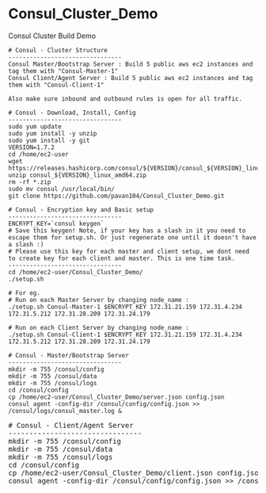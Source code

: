 # Consul_Cluster_Demo
Consul Cluster Build Demo

<pre><code># Consul - Cluster Structure
--------------------------------
Consul Master/Bootstrap Server : Build 5 public aws ec2 instances and tag them with "Consul-Master-1"
Consul Client/Agent Server : Build 5 public aws ec2 instances and tag them with "Consul-Client-1"

Also make sure inbound and outbound rules is open for all traffic.
</code></pre>

<pre><code># Consul - Download, Install, Config 
--------------------------------
sudo yum update
sudo yum install -y unzip
sudo yum install -y git
VERSION=1.7.2
cd /home/ec2-user
wget https://releases.hashicorp.com/consul/${VERSION}/consul_${VERSION}_linux_amd64.zip
unzip consul_${VERSION}_linux_amd64.zip
rm -rf *.zip
sudo mv consul /usr/local/bin/
git clone https://github.com/pavan104/Consul_Cluster_Demo.git
</code></pre>

<pre><code># Consul - Encryption key and Basic setup
--------------------------------
ENCRYPT_KEY=`consul keygen`
# Save this keygen! Note, if your key has a slash in it you need to escape them for setup.sh. Or just regenerate one until it doesn't have a slash :)
# Please use this key for each master and client setup, we dont need to create key for each client and master. This is one time task.
--------------------------------
cd /home/ec2-user/Consul_Cluster_Demo/
./setup.sh <node_name> <encrypt> <private ip master 1> <private ip master 2> <private ip master 3> <private ip master 4> <private ip master 5>

# For eg.
# Run on each Master Server by changing node_name :
./setup.sh Consul-Master-1 $ENCRYPT_KEY 172.31.21.159 172.31.4.234 172.31.5.212 172.31.28.209 172.31.24.179

# Run on each Client Server by changing node_name :
./setup.sh Consul-Client-1 $ENCRYPT_KEY 172.31.21.159 172.31.4.234 172.31.5.212 172.31.28.209 172.31.24.179
</code></pre>

<pre><code># Consul - Master/Bootstrap Server
--------------------------------
mkdir -m 755 /consul/config
mkdir -m 755 /consul/data
mkdir -m 755 /consul/logs
cd /consul/config
cp /home/ec2-user/Consul_Cluster_Demo/server.json config.json
consul agent -config-dir /consul/config/config.json >> /consul/logs/consul_master.log &
</code></pre>

<pre></code># Consul - Client/Agent Server
--------------------------------
mkdir -m 755 /consul/config
mkdir -m 755 /consul/data
mkdir -m 755 /consul/logs
cd /consul/config
cp /home/ec2-user/Consul_Cluster_Demo/client.json config.json
consul agent -config-dir /consul/config/config.json >> /consul/logs/consul_client.log &
</code></pre>
